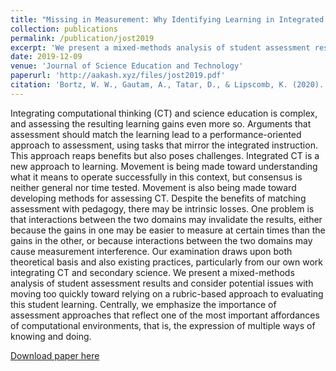 ```yaml
---
title: "Missing in Measurement: Why Identifying Learning in Integrated Domains Is So Hard"
collection: publications
permalink: /publication/jost2019
excerpt: 'We present a mixed-methods analysis of student assessment results and consider potential issues with moving too quickly toward relying on a rubric-based approach to evaluating student learning in an integrated computational thinking and science classroom.'
date: 2019-12-09
venue: 'Journal of Science Education and Technology'
paperurl: 'http://aakash.xyz/files/jost2019.pdf'
citation: 'Bortz, W. W., Gautam, A., Tatar, D., & Lipscomb, K. (2020). Missing in Measurement: Why Identifying Learning in Integrated Domains Is So Hard. <i>Journal of Science Education and Technology, 29</i>(1), 121-136.'
---
```

Integrating computational thinking (CT) and science education is complex, and assessing the resulting learning gains even more so. Arguments that assessment should match the learning lead to a performance-oriented approach to assessment, using tasks that mirror the integrated instruction. This approach reaps benefits but also poses challenges. Integrated CT is a new approach to learning. Movement is being made toward understanding what it means to operate successfully in this context, but consensus is neither general nor time tested. Movement is also being made toward developing methods for assessing CT. Despite the benefits of matching assessment with pedagogy, there may be intrinsic losses. One problem is that interactions between the two domains may invalidate the results, either because the gains in one may be easier to measure at certain times than the gains in the other, or because interactions between the two domains may cause measurement interference. Our examination draws upon both theoretical basis and also existing practices, particularly from our own work integrating CT and secondary science. We present a mixed-methods analysis of student assessment results and consider potential issues with moving too quickly toward relying on a rubric-based approach to evaluating this student learning. Centrally, we emphasize the importance of assessment approaches that reflect one of the most important affordances of computational environments, that is, the expression of multiple ways of knowing and doing.

[Download paper here](http://aakash.xyz/files/jost2019.pdf)
